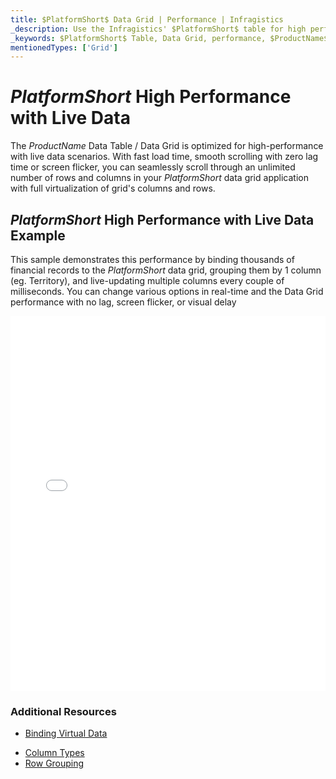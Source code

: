 ```yaml
---
title: $PlatformShort$ Data Grid | Performance | Infragistics
_description: Use the Infragistics' $PlatformShort$ table for high performance data scenarios. Scroll through an unlimited number of rows and columns with full virtualization. View $ProductName$ table tutorials!
_keywords: $PlatformShort$ Table, Data Grid, performance, $ProductName$, Infragistics, data binding
mentionedTypes: ['Grid']
---
```


# $PlatformShort$ High Performance with Live Data

The $ProductName$ Data Table / Data Grid is optimized for high-performance with live data scenarios.  With fast load time, smooth scrolling with zero lag time or screen flicker, you can seamlessly scroll through an unlimited number of rows and columns in your $PlatformShort$ data grid application with full virtualization of grid's columns and rows.

## $PlatformShort$ High Performance with Live Data Example

This sample demonstrates this performance by binding thousands of financial records to the $PlatformShort$ data grid, grouping them by 1 column (eg. Territory), and live-updating multiple columns every couple of milliseconds. You can change various options in real-time and the Data Grid performance with no lag, screen flicker, or visual delay

<div class="sample-container loading" style="height: 600px">
    <iframe id="data-grid-binding-live-data-iframe" src='{environment:demosBaseUrl}/grids/data-grid-performance' width="100%" height="100%" seamless frameBorder="0" onload="onXPlatSampleIframeContentLoaded(this);"></iframe>
</div>
<sample-button src="grids/data-grid/performance"></sample-button>

<div class="divider--half"></div>


### Additional Resources

<!-- Angular, React, WebComponents -->
- [Binding Virtual Data](data-grid-remote-data.md)
<!-- end: Angular, React, WebComponents -->
- [Column Types ](data-grid-column-types.md)
- [Row Grouping](data-grid-row-grouping.md)
